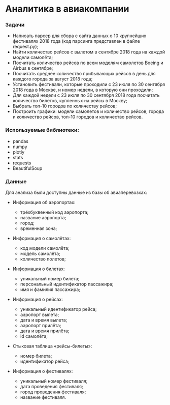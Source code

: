 # Аналитика в авиакомпании
### Задачи
- Написать парсер для сбора с сайта данных о 10 крупнейших фестивалях 2018 года (код парсинга представлен в файле request.py);
- Найти количество рейсов с вылетом в сентябре 2018 года на каждой модели самолёта;
- Посчитать количество рейсов по всем моделям самолетов Boeing и Airbus в сентябре;
- Посчитать среднее количество прибывающих рейсов в день для каждого города за август 2018 года;
- Установить фестивали, которые проходили с 23 июля по 30 сентября 2018 года в Москве, и номер недели, в которую они проходили;
- Для каждой недели с 23 июля по 30 сентября 2018 года посчитать количество билетов, купленных на рейсы в Москву;
- Выбрать топ-10 городов по количеству рейсов;
- Построить графики: модели самолетов и количество рейсов, города и количество рейсов, топ-10 городов и количество рейсов.

### Используемые библиотеки:
- pandas
- numpy
- plotly
- stats
- requests
- BeautifulSoup

### Данные
Для анализа были доступны данные из базы об авиаперевозках:

- Информация об аэропортах:
   * трёхбуквенный код аэропорта;
   * название аэропорта;
   * город;
   * временная зона;

- Информация о самолётах:
   * код модели самолёта;
   * модель самолёта;
   * количество полетов;

- Информация о билетах:
   * уникальный номер билета;
   * персональный идентификатор пассажира;
   * имя и фамилия пассажира;

- Информация о рейсах:
   * уникальный идентификатор рейса;
   * аэропорт вылета;
   * дата и время вылета;
   * аэропорт прилёта;
   * дата и время прилёта; 
   * id самолёта;

- Стыковая таблица «рейсы-билеты»:
   * номер билета;
   * идентификатор рейса;

- Информация о фестивалях:
   * уникальный номер фестиваля;
   * дата проведения фестиваля;
   * город проведения фестиваля;
   * название фестиваля.
